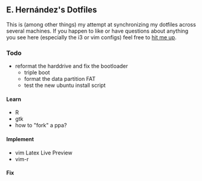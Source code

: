 ## E. Hernández's Dotfiles
This is (among other things) my attempt at synchronizing my dotfiles across several machines. If you happen to like or have questions about anything you see here (especially the i3 or vim configs) feel free to [hit me up](mailto:ehernandez@email.wm.edu).


### Todo
- reformat the harddrive and fix the bootloader
	- triple boot
	- format the data partition FAT
	- test the new ubuntu install script

#### Learn
- R
- gtk
- how to "fork" a ppa?

#### Implement
- vim Latex Live Preview
- vim-r

#### Fix
